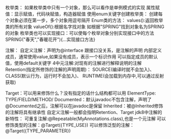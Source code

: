 枚举类：
如果枚举类中只有一个对象，那么可以看作是单例模式的实现
属性赋值：显示赋值，代码块赋值，构造器赋值
使用enum关键字创建枚举类：
创建每个对象必须在第一步，多个对象用逗号隔开
Enum类的方法：
values():返回枚举类的所有对象
valueOf():根据名字找对象 如根据"SPRING"找到对象名为SPRING的对象
枚举类也可以实现接口：可以使每个枚举对象分别实现接口中的方法 SPRING("春天","春暖花开"){...实现接口方法}

注解：
自定义注解：声明为@interface 跟接口没关系，是注解的声明
内部定义成员，通常使用value,如果没有成员，表示一个标识作用
可以指定成员的默认值，使用default关键字
4中元注解:对现有的注解进行解释说明的注解
Retention(指定所修饰的注解的声明周期)：
    SOURCE(编译时就不会加入)、
    CLASS(默认行为，运行时不会加入)、
    RUNTIME(会加载到内存中,可以通过反射获取)
    
Target：可以用来修饰什么？没有指定的话什么结构都可以用
ElementType:
TYPE/FIELD/METHOD/
Documented：默认javadoc不包含注解，声明了@Documented之后，注解可以在javadoc是保留
Inherited：被@Inherited修饰的注解将具有继承性
自定义注解一般都会指明Retention、Target
jdk8中注解的新特性：
可重复注解:@Repeatable(MyAnnotations.class),也是一个元注解
                                   可以修饰类型的注解：@Target({TYPE_USE})
                                   可以修饰泛型的注解：@Target({TYPE_PARAMETER})



